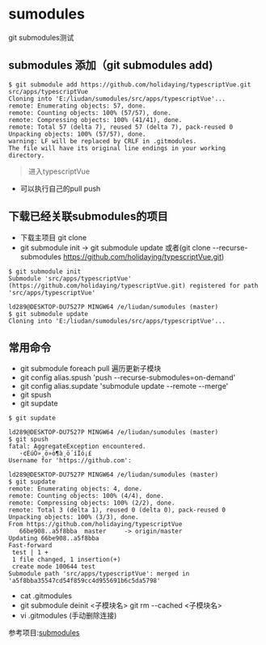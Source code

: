 # sumodules
git submodules测试


## submodules 添加（git submodules add)
```
$ git submodule add https://github.com/holidaying/typescriptVue.git src/apps/typescriptVue
Cloning into 'E:/liudan/sumodules/src/apps/typescriptVue'...
remote: Enumerating objects: 57, done.
remote: Counting objects: 100% (57/57), done.
remote: Compressing objects: 100% (41/41), done.
remote: Total 57 (delta 7), reused 57 (delta 7), pack-reused 0
Unpacking objects: 100% (57/57), done.
warning: LF will be replaced by CRLF in .gitmodules.
The file will have its original line endings in your working directory.
```
> 进入typescriptVue

+ 可以执行自己的pull push

## 下载已经关联submodules的项目 
+ 下载主项目 git clone
+ git submodule init -> git submodule update  或者(git clone --recurse-submodules https://github.com/holidaying/typescriptVue.git)

```
$ git submodule init
Submodule 'src/apps/typescriptVue' (https://github.com/holidaying/typescriptVue.git) registered for path 'src/apps/typescriptVue'

ld289@DESKTOP-DU7527P MINGW64 /e/liudan/sumodules (master)
$ git submodule update
Cloning into 'E:/liudan/sumodules/src/apps/typescriptVue'...

```

## 常用命令
+ git submodule foreach pull 遍历更新子模块
+ git config alias.spush 'push --recurse-submodules=on-demand'
+ git config alias.supdate 'submodule update --remote --merge'
+ git spush
+ git supdate
```
$ git supdate

ld289@DESKTOP-DU7527P MINGW64 /e/liudan/sumodules (master)
$ git spush
fatal: AggregateException encountered.
   ·¢ÉúÒ»¸ö»ò¶à¸ö´íÎó¡£
Username for 'https://github.com':

ld289@DESKTOP-DU7527P MINGW64 /e/liudan/sumodules (master)
$ git supdate
remote: Enumerating objects: 4, done.
remote: Counting objects: 100% (4/4), done.
remote: Compressing objects: 100% (2/2), done.
remote: Total 3 (delta 1), reused 0 (delta 0), pack-reused 0
Unpacking objects: 100% (3/3), done.
From https://github.com/holidaying/typescriptVue
   66be908..a5f8bba  master     -> origin/master
Updating 66be908..a5f8bba
Fast-forward
 test | 1 +
 1 file changed, 1 insertion(+)
 create mode 100644 test
Submodule path 'src/apps/typescriptVue': merged in 'a5f8bba35547cd54f859cc4d955691b6c5da5798'
```
+ cat .gitmodules
+ git submodule deinit <子模块名> git rm --cached <子模块名>
+ vi .gitmodules (手动删除连接)

参考项目:[submodules](https://github.com/holidaying/sumodules)